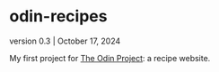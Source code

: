 # odin-recipes
version 0.3 | October 17, 2024

My first project for [The Odin Project](https://www.theodinproject.com/about): a recipe website.